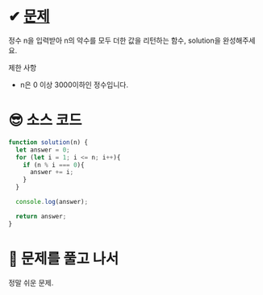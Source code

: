 # ✔ [문제](https://programmers.co.kr/learn/courses/30/lessons/12928)
정수 n을 입력받아 n의 약수를 모두 더한 값을 리턴하는 함수, solution을 완성해주세요.

제한 사항
- n은 0 이상 3000이하인 정수입니다.

# 😎 소스 코드
```javascript
function solution(n) {
  let answer = 0;
  for (let i = 1; i <= n; i++){
    if (n % i === 0){
      answer += i;
    }
  }

  console.log(answer);

  return answer;
}
```

# 👏 문제를 풀고 나서
정말 쉬운 문제.
